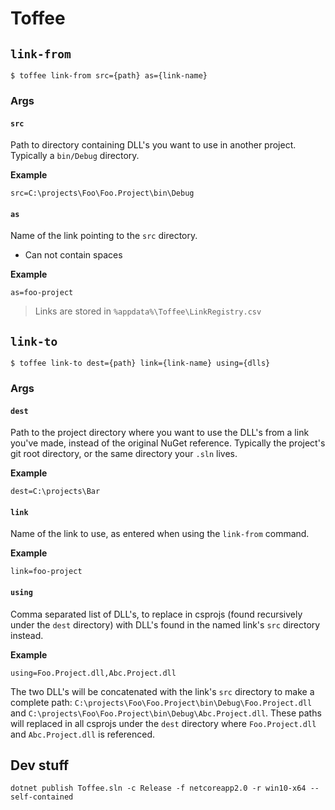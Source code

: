 # Toffee

## `link-from`

```
$ toffee link-from src={path} as={link-name}
```

### Args

#### `src`

Path to directory containing DLL's you want to use in another project. Typically
a `bin/Debug` directory.

**Example**

```
src=C:\projects\Foo\Foo.Project\bin\Debug
```

#### `as`

Name of the link pointing to the `src` directory.

* Can not contain spaces

**Example**

```
as=foo-project
```

> Links are stored in `%appdata%\Toffee\LinkRegistry.csv`

## `link-to`

```
$ toffee link-to dest={path} link={link-name} using={dlls}
```

### Args

#### `dest`

Path to the project directory where you want to use the DLL's from a link you've
made, instead of the original NuGet reference. Typically the project's git root
directory, or the same directory your `.sln` lives.

**Example**

```
dest=C:\projects\Bar
```

#### `link`

Name of the link to use, as entered when using the `link-from` command.

**Example**

```
link=foo-project
```

#### `using`

Comma separated list of DLL's, to replace in csprojs (found recursively under
the `dest` directory) with DLL's found in the named link's `src` directory
instead.

**Example**

```
using=Foo.Project.dll,Abc.Project.dll
```

The two DLL's will be concatenated with the link's `src` directory to make a
complete path: `C:\projects\Foo\Foo.Project\bin\Debug\Foo.Project.dll` and
`C:\projects\Foo\Foo.Project\bin\Debug\Abc.Project.dll`. These paths will
replaced in all csprojs under the `dest` directory where `Foo.Project.dll` and
`Abc.Project.dll` is referenced.

## Dev stuff

```
dotnet publish Toffee.sln -c Release -f netcoreapp2.0 -r win10-x64 --self-contained
```
